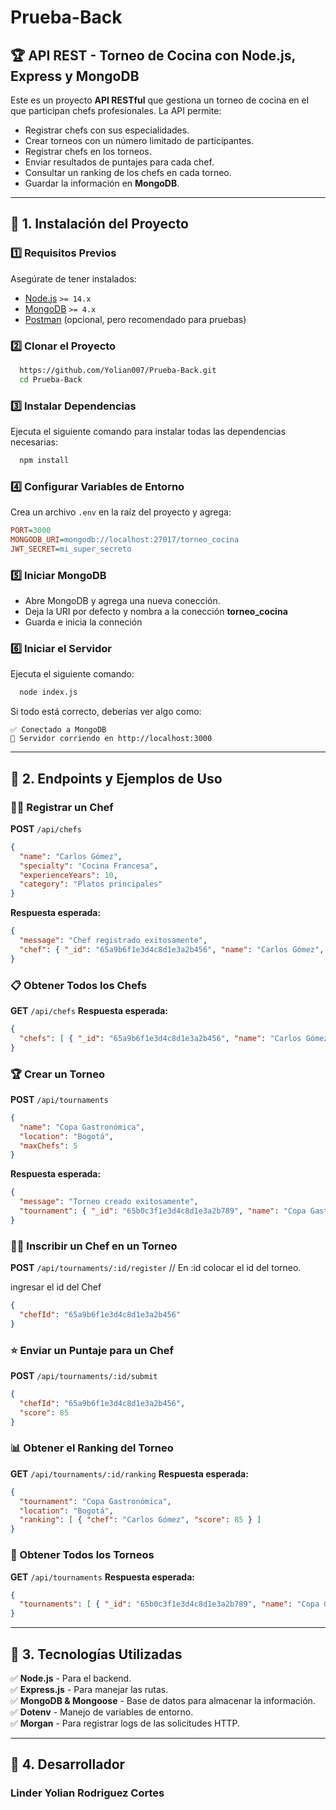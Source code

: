 # Prueba-Back

## 🏆 API REST - Torneo de Cocina con Node.js, Express y MongoDB

Este es un proyecto **API RESTful** que gestiona un torneo de cocina en el que participan chefs profesionales. La API permite:

- Registrar chefs con sus especialidades.
- Crear torneos con un número limitado de participantes.
- Registrar chefs en los torneos.
- Enviar resultados de puntajes para cada chef.
- Consultar un ranking de los chefs en cada torneo.
- Guardar la información en **MongoDB**.

---

## 📌 1. Instalación del Proyecto

### **1️⃣ Requisitos Previos**

Asegúrate de tener instalados:

- [Node.js](https://nodejs.org/) `>= 14.x`
- [MongoDB](https://www.mongodb.com/try/download/community) `>= 4.x`
- [Postman](https://www.postman.com/) (opcional, pero recomendado para pruebas)

### **2️⃣ Clonar el Proyecto**

```bash
  https://github.com/Yolian007/Prueba-Back.git
  cd Prueba-Back
```

### **3️⃣ Instalar Dependencias**

Ejecuta el siguiente comando para instalar todas las dependencias necesarias:

```bash
  npm install
```

### **4️⃣ Configurar Variables de Entorno**

Crea un archivo `.env` en la raíz del proyecto y agrega:

```ini
PORT=3000
MONGODB_URI=mongodb://localhost:27017/torneo_cocina
JWT_SECRET=mi_super_secreto
```

### **5️⃣ Iniciar MongoDB**

- Abre MongoDB y agrega una nueva conección.
- Deja la URI por defecto y nombra a la conección **torneo_cocina**
- Guarda e inicia la conneción

### **6️⃣ Iniciar el Servidor**

Ejecuta el siguiente comando:

```bash
  node index.js
```

Si todo está correcto, deberías ver algo como:

```
✅ Conectado a MongoDB
🚀 Servidor corriendo en http://localhost:3000
```

---

## 📌 2. Endpoints y Ejemplos de Uso

### **🧑‍🍳 Registrar un Chef**

**POST** `/api/chefs`

```json
{
  "name": "Carlos Gómez",
  "specialty": "Cocina Francesa",
  "experienceYears": 10,
  "category": "Platos principales"
}
```

**Respuesta esperada:**

```json
{
  "message": "Chef registrado exitosamente",
  "chef": { "_id": "65a9b6f1e3d4c8d1e3a2b456", "name": "Carlos Gómez", "specialty": "Cocina Francesa", "experienceYears": 10, "category": "Platos principales" }
}
```

### **📋 Obtener Todos los Chefs**

**GET** `/api/chefs` **Respuesta esperada:**

```json
{
  "chefs": [ { "_id": "65a9b6f1e3d4c8d1e3a2b456", "name": "Carlos Gómez", "specialty": "Cocina Francesa", "experienceYears": 10, "category": "Platos principales" } ]
}
```

### **🏆 Crear un Torneo**

**POST** `/api/tournaments`

```json
{
  "name": "Copa Gastronómica",
  "location": "Bogotá",
  "maxChefs": 5
}
```

**Respuesta esperada:**

```json
{
  "message": "Torneo creado exitosamente",
  "tournament": { "_id": "65b0c3f1e3d4c8d1e3a2b789", "name": "Copa Gastronómica", "location": "Bogotá", "maxChefs": 5 }
}
```

### **👨‍🍳 Inscribir un Chef en un Torneo**

**POST** `/api/tournaments/:id/register` // En :id colocar el id del torneo.

ingresar el id del Chef

```json
{
  "chefId": "65a9b6f1e3d4c8d1e3a2b456"
}
```


### **⭐ Enviar un Puntaje para un Chef**

**POST** `/api/tournaments/:id/submit`

```json
{
  "chefId": "65a9b6f1e3d4c8d1e3a2b456",
  "score": 85
}
```

### **📊 Obtener el Ranking del Torneo**

**GET** `/api/tournaments/:id/ranking` **Respuesta esperada:**

```json
{
  "tournament": "Copa Gastronómica",
  "location": "Bogotá",
  "ranking": [ { "chef": "Carlos Gómez", "score": 85 } ]
}
```

### **📌 Obtener Todos los Torneos**

**GET** `/api/tournaments` **Respuesta esperada:**

```json
{
  "tournaments": [ { "_id": "65b0c3f1e3d4c8d1e3a2b789", "name": "Copa Gastronómica", "location": "Bogotá", "maxChefs": 5 } ]
}
```

---

## 📌 3. Tecnologías Utilizadas

✅ **Node.js** - Para el backend.\
✅ **Express.js** - Para manejar las rutas.\
✅ **MongoDB & Mongoose** - Base de datos para almacenar la información.\
✅ **Dotenv** - Manejo de variables de entorno.\
✅ **Morgan** - Para registrar logs de las solicitudes HTTP.

---

## 📌 4. Desarrollador
### Linder Yolian Rodriguez Cortes 
